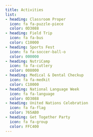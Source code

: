 ```yaml
---
title: Activities
list:
- heading: Classroom Proper
  icon: fa fa-puzzle-piece
  color: 0D3088
- heading: Field Trip
  icon: fa fa-bus
  color: C10000
- heading: Sports Fest
  icon: fa fa-soccer-ball-o
  color: 000000
- heading: NutriCamp
  icon: fa fa-cutlery
  color: 008000
- heading: Medical & Dental Checkup
  icon: fa fa-medkit
  color: C10000
- heading: National Language Week
  icon: fa fa-language
  color: 0D3088
- heading: United Nations Celebration
  icon: fa fa-flag
  color: 765AB0
- heading: Get Together Party
  icon: fa fa-group
  color: FFC400
---
```



